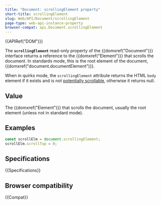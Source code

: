 ```yaml
---
title: "Document: scrollingElement property"
short-title: scrollingElement
slug: Web/API/Document/scrollingElement
page-type: web-api-instance-property
browser-compat: api.Document.scrollingElement
---
```


{{APIRef("DOM")}}

The **`scrollingElement`** read-only property of the
{{domxref("Document")}} interface returns a reference to the {{domxref("Element")}} that
scrolls the document. In standards mode, this is the root element of the
document, {{domxref("document.documentElement")}}.

When in quirks mode, the `scrollingElement` attribute returns the HTML
`body` element if it exists and is not [potentially scrollable](https://drafts.csswg.org/cssom-view/#potentially-scrollable), otherwise it returns null.

## Value

The {{domxref("Element")}} that scrolls the document, usually the root element (unless not in standard mode).

## Examples

```js
const scrollElm = document.scrollingElement;
scrollElm.scrollTop = 0;
```

## Specifications

{{Specifications}}

## Browser compatibility

{{Compat}}
